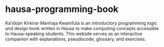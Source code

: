# hausa-programming-book
Ka’idojin Kirkirar Manhaja Kwamfuta is an introductory programming logic and design book written in Hausa to make computing concepts accessible to Hausa-speaking students. This website serves as an interactive companion with explanations, pseudocode, glossary, and exercises.
